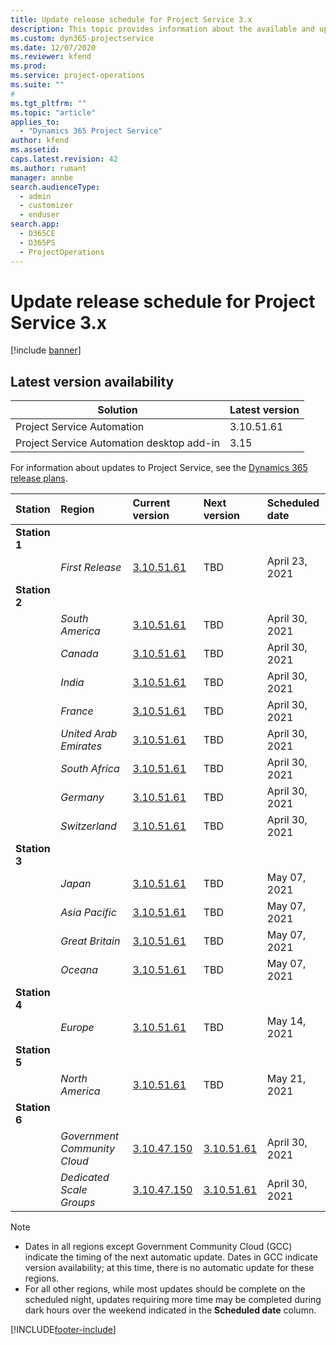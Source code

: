 ```yaml
---
title: Update release schedule for Project Service 3.x
description: This topic provides information about the available and upcoming releases of Dynamics 365 Project Service Automation.
ms.custom: dyn365-projectservice
ms.date: 12/07/2020
ms.reviewer: kfend
ms.prod:
ms.service: project-operations
ms.suite: ""
#
ms.tgt_pltfrm: ""
ms.topic: "article"
applies_to: 
  - "Dynamics 365 Project Service"
author: kfend
ms.assetid: 
caps.latest.revision: 42
ms.author: rumant
manager: annbe
search.audienceType: 
  - admin
  - customizer
  - enduser
search.app: 
  - D365CE
  - D365PS
  - ProjectOperations
---
```


# Update release schedule for Project Service 3.x

[!include [banner](../includes/psa-now-project-operations.md)]

## Latest version availability

| Solution  | Latest version |
|-------|----|
| Project Service Automation    | 3.10.51.61 |
| Project Service Automation desktop add-in                | 3.15          |

For information about updates to Project Service, see the [Dynamics 365 release plans](https://docs.microsoft.com/dynamics365/release-plans/). 

| Station  | Region | Current version | Next version |  Scheduled date
| :---   | :---   | :---   | :---   |:---   |         
|<strong>Station 1</strong> | |  |  | |
| | <i>First Release</i> | [3.10.51.61](whats-new-ur-30.md) | TBD | April 23, 2021
|<strong>Station 2</strong> | |  |  | |
| | <i>South America</i> | [3.10.51.61](whats-new-ur-30.md) | TBD | April 30, 2021
| | <i>Canada</i> | [3.10.51.61](whats-new-ur-30.md) | TBD | April 30, 2021
| | <i>India</i> | [3.10.51.61](whats-new-ur-30.md) | TBD | April 30, 2021
| | <i>France</i> | [3.10.51.61](whats-new-ur-30.md) | TBD | April 30, 2021
| | <i>United Arab Emirates</i> | [3.10.51.61](whats-new-ur-30.md) | TBD | April 30, 2021
| | <i>South Africa</i> | [3.10.51.61](whats-new-ur-30.md) | TBD | April 30, 2021
| | <i>Germany</i> | [3.10.51.61](whats-new-ur-30.md) | TBD | April 30, 2021
| | <i>Switzerland</i> | [3.10.51.61](whats-new-ur-30.md) | TBD | April 30, 2021
|<strong>Station 3</strong> | |  |  | |
| | <i>Japan</i> | [3.10.51.61](whats-new-ur-30.md) | TBD | May 07, 2021
| | <i>Asia Pacific</i> | [3.10.51.61](whats-new-ur-30.md) | TBD | May 07, 2021
| | <i>Great Britain</i> | [3.10.51.61](whats-new-ur-30.md) | TBD | May 07, 2021
| | <i>Oceana</i> | [3.10.51.61](whats-new-ur-30.md) | TBD | May 07, 2021
|<strong>Station 4</strong> | |  |  | |
| | <i>Europe</i> | [3.10.51.61](whats-new-ur-30.md) | TBD | May 14, 2021
|<strong>Station 5</strong> | |  |  | |
| | <i>North America</i> | [3.10.51.61](whats-new-ur-30.md) | TBD | May 21, 2021
|<strong>Station 6</strong> | |  |  | |
| | <i>Government Community Cloud</i> | [3.10.47.150](whats-new-ur-29-5.md) | [3.10.51.61](whats-new-ur-30.md) | April 30, 2021
| | <i>Dedicated Scale Groups</i> | [3.10.47.150](whats-new-ur-29-5.md) | [3.10.51.61](whats-new-ur-30.md) | April 30, 2021

>[!Note]
> - Dates in all regions except Government Community Cloud (GCC) indicate the timing of the next automatic update. Dates in GCC indicate version availability; at this time, there is no automatic update for these regions.
> - For all other regions, while most updates should be complete on the scheduled night, updates requiring more time may be completed during dark hours over the weekend indicated in the **Scheduled date** column.


[!INCLUDE[footer-include](../includes/footer-banner.md)]
